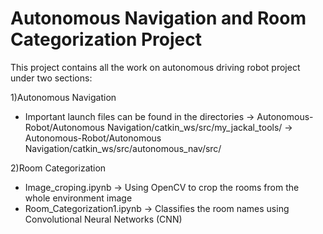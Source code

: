 # Autonomous Navigation and Room Categorization Project

This project contains all the work on autonomous driving robot project under two sections:

1)Autonomous Navigation
  - Important launch files can be found in the directories -> Autonomous-Robot/Autonomous Navigation/catkin_ws/src/my_jackal_tools/ 
                                                           -> Autonomous-Robot/Autonomous Navigation/catkin_ws/src/autonomous_nav/src/
                                                          
2)Room Categorization
  - Image_croping.ipynb -> Using OpenCV to crop the rooms from the whole environment image
  - Room_Categorization1.ipynb -> Classifies the room names using Convolutional Neural Networks (CNN)

